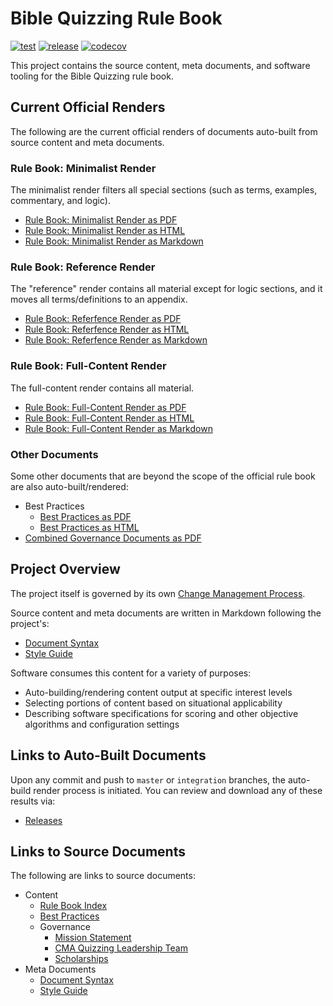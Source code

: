 # Bible Quizzing Rule Book

[![test](https://github.com/gryphonshafer/Quizzing-Rule-Book/workflows/test/badge.svg)](https://github.com/gryphonshafer/Quizzing-Rule-Book/actions?query=workflow%3Atest)
[![release](https://github.com/gryphonshafer/Quizzing-Rule-Book/workflows/release/badge.svg)](https://github.com/gryphonshafer/Quizzing-Rule-Book/actions?query=workflow%3Arelease)
[![codecov](https://codecov.io/gh/gryphonshafer/Quizzing-Rule-Book/graph/badge.svg)](https://codecov.io/gh/gryphonshafer/Quizzing-Rule-Book)

This project contains the source content, meta documents, and software tooling for the Bible Quizzing rule book.

## Current Official Renders

The following are the current official renders of documents auto-built from source content and meta documents.

### Rule Book: Minimalist Render

The minimalist render filters all special sections (such as terms, examples, commentary, and logic).

- [Rule Book: Minimalist Render as PDF](../../releases/latest/download/rule_book_min.pdf)
- [Rule Book: Minimalist Render as HTML](../../releases/latest/download/rule_book_min.html)
- [Rule Book: Minimalist Render as Markdown](../../releases/latest/download/rule_book_min.md)

### Rule Book: Reference Render

The "reference" render contains all material except for logic sections, and it moves all terms/definitions to an appendix.

- [Rule Book: Referfence Render as PDF](../../releases/latest/download/rule_book_ref.pdf)
- [Rule Book: Referfence Render as HTML](../../releases/latest/download/rule_book_ref.html)
- [Rule Book: Referfence Render as Markdown](../../releases/latest/download/rule_book_ref.md)

### Rule Book: Full-Content Render

The full-content render contains all material.

- [Rule Book: Full-Content Render as PDF](../../releases/latest/download/rule_book_full.pdf)
- [Rule Book: Full-Content Render as HTML](../../releases/latest/download/rule_book_full.html)
- [Rule Book: Full-Content Render as Markdown](../../releases/latest/download/rule_book_full.md)

### Other Documents

Some other documents that are beyond the scope of the official rule book are also auto-built/rendered:

- Best Practices
    - [Best Practices as PDF](../../releases/latest/download/best_practices.pdf)
    - [Best Practices as HTML](../../releases/latest/download/best_practices.html)
- [Combined Governance Documents as PDF](../../releases/latest/download/governance.pdf)

## Project Overview

The project itself is governed by its own [Change Management Process](content/rule_book/change_management.md).

Source content and meta documents are written in Markdown following the project's:

- [Document Syntax](meta/syntax.md)
- [Style Guide](meta/style_guide.md)

Software consumes this content for a variety of purposes:

- Auto-building/rendering content output at specific interest levels
- Selecting portions of content based on situational applicability
- Describing software specifications for scoring and other objective algorithms and configuration settings

## Links to Auto-Built Documents

Upon any commit and push to `master` or `integration` branches, the auto-build render process is initiated. You can review and download any of these results via:

- [Releases](../../releases)

## Links to Source Documents

The following are links to source documents:

- Content
    - [Rule Book Index](content/rule_book/index.md)
    - [Best Practices](content/best_practices.md)
    - Governance
        - [Mission Statement](content/governance/mission.md)
        - [CMA Quizzing Leadership Team](content/governance/not_bylaws.md)
        - [Scholarships](content/governance/scholarships.md)
- Meta Documents
    - [Document Syntax](meta/syntax.md)
    - [Style Guide](meta/style_guide.md)
